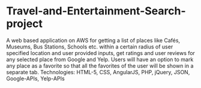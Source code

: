 # Travel-and-Entertainment-Search-project
A web based application on AWS for getting a list of places like Cafés, Museums, Bus Stations, Schools etc. within a certain radius of user specified location and user provided inputs, get ratings and user reviews for any selected place from Google and Yelp. Users will have an option to mark any place as a favorite so that all the favorites of the user will be shown in a separate tab.  Technologies: HTML-5, CSS, AngularJS, PHP, jQuery, JSON, Google-APIs, Yelp-APIs

